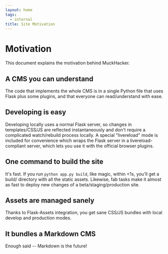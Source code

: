 ```yaml
---
layout: home
tags:
  - internal
title: Site Motivation
---
```


# Motivation

This document explains the motivation behind MuckHacker.

## A CMS you can understand

The code that implements the whole CMS is in a single Python file that uses Flask plus some plugins, and that everyone can read/understand with ease.

## Developing is easy

Developing locally uses a normal Flask server, so changes in templates/CSS/JS are reflected instantaneously and don't require a complicated watch/rebuild process locally. A special "livereload" mode is included for convenience which wraps the Flask server in a livereload-compliant server, which lets you use it with the official browser plugins.

## One command to build the site

It's fast. If you run `python app.py build`, like magic, within <1s, you'll get a build/ directory with all the static assets. Likewise, fab tasks make it almost as fast to deploy new changes of a beta/staging/production site.

## Assets are managed sanely

Thanks to Flask-Assets integration, you get sane CSS/JS bundles with local develop and production modes.

## It bundles a Markdown CMS

Enough said -- Markdown is the future!
